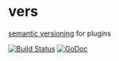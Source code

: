 # vers

[semantic versioning](http://semver.org/) for plugins

[![Build Status](https://api.travis-ci.org/rosenhouse/vers.png?branch=master)](http://travis-ci.org/rosenhouse/vers) [![GoDoc](https://godoc.org/github.com/rosenhouse/vers?status.png)](https://godoc.org/github.com/rosenhouse/vers)
